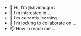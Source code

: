 - 👋 Hi, I’m @alvinaugurs
- 👀 I’m interested in ...
- 🌱 I’m currently learning ...
- 💞️ I’m looking to collaborate on ...
- 📫 How to reach me ...

<!---
alvinaugurs/alvinaugurs is a ✨ special ✨ repository because its `README.md` (this file) appears on your GitHub profile.
You can click the Preview link to take a look at your changes.
--->
